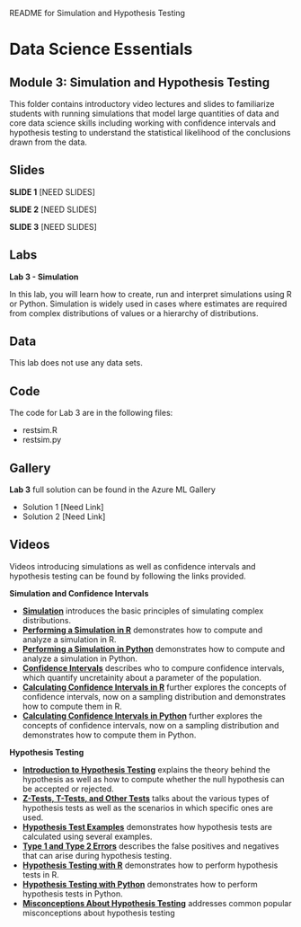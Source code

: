 README for Simulation and Hypothesis Testing
# Data Science Essentials   
## Module 3: Simulation and Hypothesis Testing

This folder contains introductory video lectures and slides to familiarize students with running simulations that model large quantities of data and core data science skills including working with confidence intervals and hypothesis testing to understand the statistical likelihood of the conclusions drawn from the data. 

## Slides  

**SLIDE 1**  [NEED SLIDES]

**SLIDE 2**  [NEED SLIDES]

**SLIDE 3**  [NEED SLIDES]

## Labs

**Lab 3 - Simulation** 

In this lab, you will learn how to create, run and interpret simulations using R or Python. Simulation is
widely used in cases where estimates are required from complex distributions of values or a hierarchy of
distributions.

## Data

This lab does not use any data sets.

## Code

The code for Lab 3 are in the following files:

- restsim.R
- restsim.py

## Gallery

**Lab 3** full solution can be found in the Azure ML Gallery

- Solution 1 [Need Link]
- Solution 2 [Need Link]

## Videos  

Videos introducing simulations as well as confidence intervals and hypothesis testing can be found by following the links provided. 

**Simulation and Confidence Intervals**

- **[Simulation](https://youtu.be/hfcJcZPqU3k)** introduces the basic principles of simulating complex distributions.
- **[Performing a Simulation in R](https://youtu.be/DvImDq0bW0g)** demonstrates how to compute and analyze a simulation in R.
- **[Performing a Simulation in Python](https://youtu.be/OPxabO7fSCU)** demonstrates how to compute and analyze a simulation in Python.
- **[Confidence Intervals](https://youtu.be/-IRErspqIBc)** describes who to compure confidence intervals, which quantify uncretainity about a parameter of the population.
- **[Calculating Confidence Intervals in R](https://youtu.be/Gt8JSJdoesw)** further explores the concepts of confidence intervals, now on a sampling distribution and demonstrates how to compute them in R. 
- **[Calculating Confidence Intervals in Python](https://youtu.be/DoEBHBCskrk)** further explores the concepts of confidence intervals, now on a sampling distribution and demonstrates how to compute them in Python.

**Hypothesis Testing**

- **[Introduction to Hypothesis Testing](https://youtu.be/GL10vzO1l_0)** explains the theory behind the hypothesis as well as how to compute whether the null hypothesis can be accepted or rejected.
- **[Z-Tests, T-Tests, and Other Tests](https://youtu.be/aSKy0YcXF2M)** talks about the various types of hypothesis tests as well as the scenarios in which specific ones are used. 
- **[Hypothesis Test Examples](https://youtu.be/_5aVYhF26q0)** demonstrates how hypothesis tests are calculated using several examples.
- **[Type 1 and Type 2 Errors](https://youtu.be/LUHerMSrJ50)** describes the false positives and negatives that can arise during hypothesis testing.
- **[Hypothesis Testing with R](https://youtu.be/Q8YflWG0V6c)** demonstrates how to perform hypothesis tests in R.
- **[Hypothesis Testing with Python](https://youtu.be/JsNgJVDCceQ)** demonstrates how to perform hypothesis tests in Python.
- **[Misconceptions About Hypothesis Testing](https://youtu.be/uJ-bA7sPyyM)** addresses common popular misconceptions about hypothesis testing


